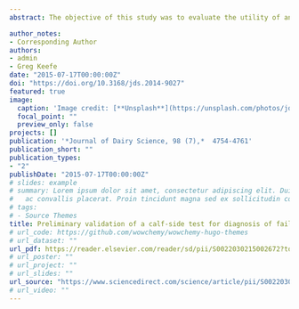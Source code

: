 ```yaml
---
abstract: The objective of this study was to evaluate the utility of an initial version of a calf-side test (ZAPvet Bovine IgG test, ZBx Corp., Toronto, ON, Canada) for diagnosis of failure of transfer of passive immunity (FTPI) in dairy calves. Blood samples (n = 202) were collected from calves from 1 to 11 d of age. Serum IgG concentration was determined by radial immunodiffusion (RID) assay. The mean IgG concentration was 1,764 ± 1,035 mg/dL, with a range from 133 to 5,995 mg/dL. The ZAPvet Bovine IgG test was used to assess FTPI (serum IgG <1,000 mg/dL) and test characteristics were calculated. The number of samples that had FTPI from the RID assay and ZAPvet test was 55 and 96 samples, resulting in a true prevalence of 27% and an apparent prevalence of 47.5%, respectively. The sensitivity, specificity, and positive and negative predictive values of the ZAPvet test were 0.82, 0.65, 0.47, and 0.91, respectively. The results of the ZAPvet test were derived from 2 observers, and the overall level of agreement between the results of the 2 observers was 84%, with a kappa value of 0.67. The ZAPvet Bovine IgG test showed good potential for further development as a cost-effective, rapid calf-side test for monitoring FTPI in dairy calves.

author_notes:
- Corresponding Author
authors:
- admin
- Greg Keefe
date: "2015-07-17T00:00:00Z"
doi: "https://doi.org/10.3168/jds.2014-9027"
featured: true
image:
  caption: 'Image credit: [**Unsplash**](https://unsplash.com/photos/jdD8gXaTZsc)'
  focal_point: ""
  preview_only: false
projects: []
publication: '*Journal of Dairy Science, 98 (7),*  4754-4761'
publication_short: ""
publication_types:
- "2"
publishDate: "2015-07-17T00:00:00Z"
# slides: example
# summary: Lorem ipsum dolor sit amet, consectetur adipiscing elit. Duis posuere tellus
#   ac convallis placerat. Proin tincidunt magna sed ex sollicitudin condimentum.
# tags:
# - Source Themes
title: Preliminary validation of a calf-side test for diagnosis of failure of transfer of passive immunity in dairy calves
# url_code: https://github.com/wowchemy/wowchemy-hugo-themes
# url_dataset: ""
url_pdf: https://reader.elsevier.com/reader/sd/pii/S0022030215002672?token=9B6C62A3907726E52303BAECD8FA1ACAD14A6CCFBE5DF12685FB1FC157E800317F584A0B7AE3033CD2CCFBB6EA02EA52&originRegion=us-east-1&originCreation=20220228232444
# url_poster: ""
# url_project: ""
# url_slides: ""
url_source: "https://www.sciencedirect.com/science/article/pii/S0022030215002672"
# url_video: ""
---
```


